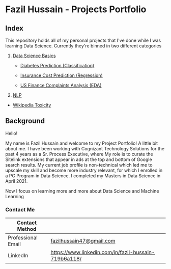 # **Fazil Hussain - Projects Portfolio**

## 

## **Index**

This repository holds all of my personal projects that I've done while I was
learning Data Science. Currently they're binned in two different categories

1.  [Data Science
    Basics](https://github.com/FazilH/Personal-Projects/tree/master/Data%20Science%20Basics)

    -   [Diabetes Prediction
        (Classification)](https://github.com/FazilH/Personal-Projects/tree/master/Data%20Science%20Basics/Diabetes%20Prediction%20(Classification))

    -   [Insurance Cost Prediction
        (Regression)](https://github.com/FazilH/Personal-Projects/tree/master/Data%20Science%20Basics/Insurance%20Cost%20Prediction%20(Regression))

    -   [US Finance Complaints Analysis
        (EDA)](https://github.com/FazilH/Personal-Projects/tree/master/Data%20Science%20Basics/US%20Finance%20Complaints%20Analysis%20(EDA))

2.  [NLP](https://github.com/FazilH/Personal-Projects/tree/master/NLP/Wikipedia%20Toxicity)

-   [Wikipedia
    Toxicity](https://github.com/FazilH/Personal-Projects/tree/master/NLP/Wikipedia%20Toxicity)

## **Background**

Hello!

My name is Fazil Hussain and welcome to my Project Portfolio! A little bit about
me. I have been working with Cognizant Technology Solutions for the past 4 years
as a Sr. Process Executive, where My role is to curate the Sitelink extensions
that appear in ads at the top and bottom of Google search results. My current
job profile is non-technical which led me to upscale my skill and become more
industry relevant, for which I enrolled in a PG Program in Data Science. I
completed my Masters in Data Science in April 2021.

Now I focus on learning more and more about Data Science and Machine Learning

### 

### **Contact Me**

| **Contact Method** |                                                             |
|--------------------|-------------------------------------------------------------|
| Professional Email | [fazilhussain47@gmail.com](mailto:fazilhussain47@gmail.com) |
| LinkedIn           | <https://www.linkedin.com/in/fazil-hussain-719b6a118/>      |
